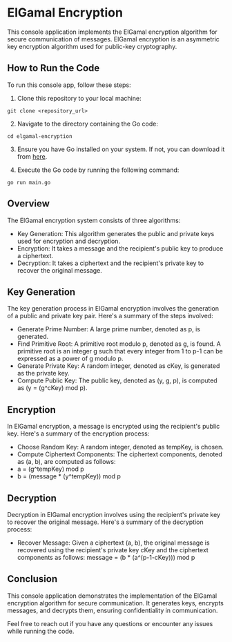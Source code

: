 # ElGamal Encryption

This console application implements the ElGamal encryption algorithm for secure communication of messages. ElGamal encryption is an asymmetric key encryption algorithm used for public-key cryptography.

## How to Run the Code

To run this console app, follow these steps:

1. Clone this repository to your local machine:

```
git clone <repository_url>
```

2. Navigate to the directory containing the Go code:

```
cd elgamal-encryption
```

3. Ensure you have Go installed on your system. If not, you can download it from [here](https://golang.org/dl/).

4. Execute the Go code by running the following command:

```
go run main.go
```
## Overview
The ElGamal encryption system consists of three algorithms:

  - Key Generation: This algorithm generates the public and private keys used for encryption and decryption.
  - Encryption: It takes a message and the recipient's public key to produce a ciphertext.
  - Decryption: It takes a ciphertext and the recipient's private key to recover the original message.

## Key Generation
The key generation process in ElGamal encryption involves the generation of a public and private key pair. Here's a summary of the steps involved:

  - Generate Prime Number: A large prime number, denoted as p, is generated.
  - Find Primitive Root: A primitive root modulo p, denoted as g, is found. A primitive root is an integer g such that every integer from 1 to p-1 can be expressed as a power of g modulo p.
  - Generate Private Key: A random integer, denoted as cKey, is generated as the private key.
  - Compute Public Key: The public key, denoted as (y, g, p), is computed as (y = (g^cKey) mod p).
## Encryption
In ElGamal encryption, a message is encrypted using the recipient's public key. Here's a summary of the encryption process:

  - Choose Random Key: A random integer, denoted as tempKey, is chosen.
  - Compute Ciphertext Components: The ciphertext components, denoted as (a, b), are computed as follows:
  - a = (g^tempKey) mod p
  - b = (message * (y^tempKey)) mod p
## Decryption
Decryption in ElGamal encryption involves using the recipient's private key to recover the original message. Here's a summary of the decryption process:

  - Recover Message: Given a ciphertext (a, b), the original message is recovered using the recipient's private key cKey and the ciphertext components as follows: message = (b * (a^(p-1-cKey))) mod p

## Conclusion

This console application demonstrates the implementation of the ElGamal encryption algorithm for secure communication. It generates keys, encrypts messages, and decrypts them, ensuring confidentiality in communication.

Feel free to reach out if you have any questions or encounter any issues while running the code.
